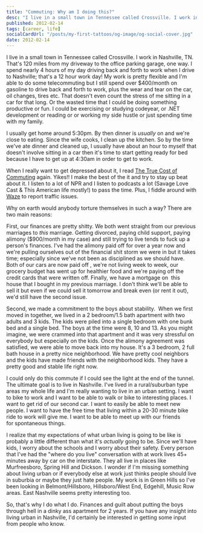 ```yaml
---
title: "Commuting: Why am I doing this?"
desc: "I live in a small town in Tennessee called Crossville. I work in Nashville, TN. That's 120 miles from my driveway to the office parking garage, one way. Why???"
published: 2012-02-14
tags: [career, life]
socialCardUrl: "/posts/my-first-tattoos/og-image/og-social-cover.jpg"
date: 2012-02-14
---
```

I live in a small town in Tennessee called Crossville. I work in Nashville, TN. That's 120 miles from my driveway to the office parking garage, one way. I spend nearly 4 hours of my day driving back and forth to work when I drive to Nashville; that's a 12 hour work day! My work is pretty flexible and I'm able to do some telecommuting but I still spend over $400/month on gasoline to drive back and forth to work, plus the wear and tear on the car, oil changes, tires etc. That doesn't even count the stress of me sitting in a car for that long. Or the wasted time that I could be doing something productive or fun. I could be exercising or studying codeyear, or .NET development or reading or or working my side hustle or just spending time with my family.

I usually get home around 5:30pm. By then dinner is _usually_ on and we're close to eating. Since the wife cooks, I clean up the kitchen. So by the time we've ate dinner and cleaned up, I usually have about an hour to myself that doesn't involve sitting in a car then it's time to start getting ready for bed because I have to get up at 4:30am in order to get to work.

When I really want to get depressed about it, I read [The True Cost of Commuting](http://www.mrmoneymustache.com/2011/10/06/the-true-cost-of-commuting/) again. Yikes!! I make the best of the it and try to stay up beat about it. I listen to a lot of NPR and I listen to podcasts a lot (Savage Love Cast & This American life mostly!) to pass the time. Plus, I fiddle around with [Waze](http://www.waze.com/) to report traffic issues.

Why on earth would anybody torture themselves in such a way? There are two main reasons:

First, our finances are pretty shitty. We both went straight from our previous marriages to _this_ marriage. Getting divorced, paying child support, paying alimony ($900/month in my case) and still trying to live tends to fuck up a person's finances. I've had the alimony paid off for over a year now and we're pulling ourselves out of the financial shit storm we were in but it takes time; especially since we've not been as disciplined as we should have. Both of our cars are now paid off , we're not living week to week, our grocery budget has went up for healthier food and we're paying off the credit cards that were written off. Finally, we have a mortgage on  this house that I bought in my previous marriage. I don't think we'll be able to sell it but even if we could sell it tomorrow and break even (or rent it out), we'd still have the second issue.

Second, we made a commitment to the boys about stability.  When we first moved in together, we lived in a 2 bedroom/1.5 bath apartment with two adults and 3 kids. The kids were piled into a single bedroom with one bunk bed and a single bed. The boys at the time were 8, 10 and 13. As you might imagine, we were crammed into that apartment and it was very stressful on everybody but especially on the kids. Once the alimony agreement was satisfied, we were able to move back into my house. It's a 3 bedroom, 2 full bath house in a pretty nice neighborhood. We have pretty cool neighbors and the kids have made friends with the neighborhood kids. They have a pretty good and stable life right now.

I could only do this commute if I could see the light at the end of the tunnel. The ultimate goal is to live in Nashville. I've lived in a rural/suburban type areas my whole life and I'm really wanting to live in an urban setting. I want to bike to work and I want to be able to walk or bike to interesting places. I want to get rid of our second car. I want to easily be able to meet new people. I want to have the free time that living within a 20-30 minute bike ride to work will give me. I want to be able to meet up with our friends for spontaneous things.

I realize that my expectations of what urban living is going to be like is probably a little different than what it's _actually_ going to be. Since we'll have kids, I worry about the schools and I worry about their safety. Every person that I've had the "where do you live" conversation with at work lives 45+ minutes away by car on the interstate. They all live in places like Murfreesboro, Spring Hill and Dickson. I wonder if I'm missing something about living urban or if everybody else at work just thinks people should live in suburbia or maybe they just hate people. My work is in Green Hills so I've been looking in Belmont/Hillsboro, Hillsboro/West End, Edgehill, Music Row areas. East Nashville seems pretty interesting too.

So, that's why I do what I do. Finances and guilt about putting the boys through hell in a dinky ass apartment for 2 years. If you have any insight into living urban in Nashville, I'd certainly be interested in getting some input from people who know.
